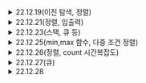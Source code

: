 <details>
<summary>22.12.19(이진 탐색, 정렬)</summary>
<div markdown="1">
    
# 22.12.19(이진 탐색,정렬)

---

1920. 수 찾기

2750. 수 정렬하기

## binarySearch() 메서드

- arrays.binarySearch(i)
- 인덱스 반환 or 음수
- 정렬되어 있는 배열
- 이진 탐색의 시간 복잡도는 O(logN) 이 된다.
- 배열의 중간에 있는 임의의 값을 선택하여 찾고자 하는 값 X와 비교한다.

정렬 알고리즘 7가지

## 1. 선택 정렬(Selection Sort)

- 선택된 값과 나머지 데이터 중에 비교하여 알맞은 자리를 찾는 알고리즘
    
    ![img](https://user-images.githubusercontent.com/75468060/209472794-e5d9370e-d605-4309-94b3-cbf7541e7ecf.gif)
    
- 시간 복잡도 O(n²)

## 2. 삽입 정렬(Insertion Sort)

- 데이터 집합을 순회하면서 정렬이 필요한 요소를 뽑아내어 이를 다시 적당한 곳으로 삽입하는 고리즘
- 성능은 버블정렬보다 좋음
    
    ![img (1)](https://user-images.githubusercontent.com/75468060/209472804-0203102e-4307-44e5-9162-6027291cf2db.gif)
    
- 시간 복잡도 O(n²) 이미 정렬 되어있다면 best O(n)

## 3. 버블 정렬(Bubble Sort)

- 거품이 수면으로 올라오는 듯 하여 붙여진 버블정렬, 인접한 두 수를 비교하여 오름차순 or 내림차순
    
    ![img (2)](https://user-images.githubusercontent.com/75468060/209472799-6d8d3866-5aae-4056-a43c-9ea5dfddba4d.gif)
    
- 시간복잡도 O(n²)

## 4. 병합정렬(Merge Sort)

- 둘 이상의 부분집합으로 가르고, 각 부분집합을 정렬한 다음 부분집합들을 다시 정렬된 형태로 합치는 방식
    
    ![img (3)](https://user-images.githubusercontent.com/75468060/209472800-9231386b-ee2a-41a6-b976-0dea7219f88e.gif)
    
- 데이터 집합이 메모리에 한번에 올리기에 너무 클 때 쓰기 좋은 방법이다.
- 시간 복잡도 O(n log n)
- 다른 알고리즘과 비교했을 때 O(n) 수준의 메모리가 추가로 필요하다는 단점이 있다.

## 5. 힙 정렬

- 트리 기반으로 최대 힙 트리 or 최소 힙 트리를 구성해 정렬을 하는 방법
- 내림차순 정렬에서는 최대 힙, 오름차순 정렬을 위해서는 최소 힙을 구성하면 된다.
    
    ![img (4)](https://user-images.githubusercontent.com/75468060/209472801-f6ab3c85-74d4-47d7-a809-48d028eb1bfc.gif)
    
- 완전이진트리여야 함
- 시간복잡도 O(n log n)

 

## 6. 퀵 정렬(Quick Sort)

- 데이터 집합내에 임의의 기준(pivot)을 정하고 해당 피벗으로 집합을 기준으로 두개의 부분 집합으로 나눈다.
- 한쪽 부분에는 피벗값보다 작은 값들만, 다른 한쪽은 큰 값들만 넣는다.
- 더 이상 쪼갤 부분 집합이 없을 때까지 각각의 부분 집합에 대해 피벗/ 쪼개기 재귀적으로 적용.
    
    ![img (5)](https://user-images.githubusercontent.com/75468060/209472802-6728753b-451d-477e-9471-4792483efff5.gif)
    
- 시간 복잡도 O(n log n)

## 7. 기수 정렬

- 낮은 자리수부터 비교해가며 정렬한다. 비교연산을 하지 않아 빠르지만, 또 다른 메모리 공간을 필요하다는 게 단점. 기수정렬은 낮은 자리수부터 비교하여 정렬해 간다는 것을 기본 개념으로 하는 정렬 알고리즘이다.
- 비교 연산을 하지 않아 빠르지만, 데이터 전체 크기에 기수 테이블의 크기만한 메모리가 더 필요하다.
    
    ![img (6)](https://user-images.githubusercontent.com/75468060/209472803-e755e397-d803-4919-8d2d-d927f8e4c000.gif)
    
- 시간 복잡도 O(dn) → d는 자리수
</div>
</details>

<details>
<summary>22.12.21(정렬, 입출력)</summary>
<div markdown="1">

# 22.12.21(정렬, 입출력)

---

2751. 수 정렬하기2
10989. 수 정렬하기3

> 출력으로는 StringBuilder를 사용하는 것이 성능면에서 더 좋다.
입력면에서도 BufferedReader를 사용해보자.
> 

> Collections.sort()는 Object type arrays에 대해 Merge Sort보다 향상된 Tim Sort를 수행한다.
Tim sort란 합병정렬의 최악의 경우와 삽입정렬의 최선의 경우를 합친 알고리즘으로 시간복잡도는 O(n) ~ O(nlogn) 을 보장함.
> 

Collections.sort()는 일반적인 배열로 사용할 수 없고 리스트를 이용해야 한다.

2751은 어찌저치 클리어

10989는 브론즈 문제인데, 시간과 메모리가 중요한 문제인 듯 함

- BufferedReader를 사용하지 않고, Scanner를 사용할 경우 시간초과
- BufferedReader를 사용하더라도, 메모리 초과

→ BuffereReader와 BufferedWriter를 사용할 것

BufferedWriter 의 경우 버퍼를 잡아 놓았기 때문에 반드시 flush() / close() 를 반드시 호출해 주어 뒤처리를 해주어야합니다.

</div>
</details>

<details>
<summary>22.12.23(스택, 큐 등)</summary>
<div markdown="1">

# 22.12.23(스택, 큐 등)

---

10815. 숫자 카드

10828. 스택

10845. 큐

10866. 덱

10815. 숫자 카드
- BufferedReader, Writer를 사용
- 덱을 받아서 찾아야 하기에, 덱을 받는 과정에서 split을 사용하기에, 덱 크기 값들은 읽자마자 버려준다.
- 받은 덱을 sort해서 이분 탐색이 가능하게 만들어둔 뒤
- bynarySearch 메소드를 사용하여 출력 시켜 준다.
- flush()는 버퍼에 남아있는 것들을 출력해주기 위함

→ split을 사용하는 것보다 StringTokenizer를 사용하는 것이 빠르다고 한다.

→ print(bw)는 필요없음, 아마 StringBuilder일 때는 필요해서 헷갈린 듯

10828. 스택

과거에 풀었던 스택문제, 시간과 메모리를 줄이기 위해 노력했다.

- BufferedRead, Writer 사용
- split 대신 StringTokenizer사용
- when문 사용 할 때 pop, top에서 뜨는 에러부분을 try-catch로 한 번에 묶어서 처리

10845. 큐

과거에 시간초과로 풀지 못했던 큐문제

- queue 구현 방법은 LinkedList를 사용
- 나머지는 Stack과 동일

10866. 덱
- ArrayDeque를 사용함
- split 대신 StringTokenizer사용
- when문 사용 할 때 pop, front, back에서 뜨는 에러부분을 try-catch로 한 번에 묶어서 처리

1406번. 에디터

- 문자열 자르기로 접근 → 시간초과

```kotlin
import java.io.BufferedReader
import java.io.BufferedWriter
import java.io.InputStreamReader
import java.io.OutputStreamWriter
import java.util.StringTokenizer

fun main() {
    val br = BufferedReader(InputStreamReader(System.`in`))
    val bw = BufferedWriter(OutputStreamWriter(System.out))
    var st : StringTokenizer
    var result = br.readLine()
    var cursor = result.length

    for( i in 0 until br.readLine().toInt()) {
        st = StringTokenizer(br.readLine())
        try {
            when (st.nextToken()) {
                "P" -> {
                    result = result.slice(IntRange(0, cursor-1)) + st.nextToken() + result.slice(IntRange(cursor, result.length - 1))
                    cursor++
                }
                "D" -> if(cursor <= result.length-1) cursor++
                "L" -> if(cursor > 0) cursor--
                "B" -> {
                    if(cursor>0) {
                        result = result.removeRange(cursor-1, cursor)
                        cursor--
                    }
                }
            }
        } catch (e: java.lang.Exception) {
        }
    }
    bw.write(result)
    br.close()
    bw.flush()
    bw.close()
}
```

- LinkedList로 접근 → 시간초과

```kotlin
import java.io.BufferedReader
import java.io.BufferedWriter
import java.io.InputStreamReader
import java.io.OutputStreamWriter
import java.util.LinkedList
import java.util.StringTokenizer

fun main() {
    val br = BufferedReader(InputStreamReader(System.`in`))
    val bw = BufferedWriter(OutputStreamWriter(System.out))
    var st : StringTokenizer
    var result = LinkedList<Char>()
    result.addAll(br.readLine().map{it})
    var cursor = result.size

    for( i in 0 until br.readLine().toInt()) {
        st = StringTokenizer(br.readLine())
        try {
            when (st.nextToken()) {
                "P" -> {
                    result.add(cursor, st.nextToken().toCharArray()[0])
                    cursor++
                }
                "D" -> if(cursor <= result.size - 1) cursor++
                "L" -> if(cursor > 0) cursor--
                "B" -> {
                    if(cursor>0) {
                        result.removeAt(cursor-1)
                        cursor--
                    }
                }
            }
        } catch (e: java.lang.Exception) {
        }
    }
    bw.write(result.toCharArray())
    br.close()
    bw.flush()
    bw.close()
}
```

⇒ cursor를 따로 만들어서 사용하면서 시간이 지연된 것 같음

알고리즘 분류를 확인 해 본 겨로가 자료 구조의 스택을 사용한다고 되어있음. 이런 걸 알아채는 것이 중요함

- 스택

</div>
</details>

<details>
<summary>22.12.25(min,max 함수, 다중 조건 정렬)</summary>
<div markdown="1">

# 22.12.25(min,max 함수, 다중 조건 정렬)

---

1026. 보물

1181. 단어 정렬

1026. 보물
- 최대 * 최소 + … 가 제일 작은 값이므로 하나는 오름차순, 하나는 내림차순으로 정렬하면 될 것 같다. → 스택 + 정렬을 이용하는 방법일 것 같은 생각을 한다.
- 문제 풀면서 든 생각은 스택이 아니라, 배열이였어도 그냥 정렬만 된다면 가능했을 것 같다. 오히려 reverse하는 시간보다 인덱스 값으로 접근하는 것이 빠를지도?

→ B 배열은 재배열하지 말라고 나와있다. 다시 풀어보자

- 콜렉션의 min, max 함수가 있는 걸로 처리했다
- 알고리즘 분류를 보니까 그리디 알고리즘이라고 한다.

1181. 단어 정렬
- 중복을 허용하지 않는다는 것에서 Set을 사용하려고 마음 먹었다 → HashSet이 접근이 더 빠르다고 해서 변경
- 다중 조건 sort문제인데, 코틀린에서 sortWith or sortedWith에 비교할 대상인 compareBy({},{},,}로 다중 조건을 입력해줄 수 있다.
</div>
</details>

<details>
<summary>22.12.26(정렬, count 시간복잡도)</summary>
<div markdown="1">

# 22.12.26

---

11650. 좌표 정렬하기
11651. 좌표 정렬하기
11867. 중복 빼고 정렬하기
10816. 숫자 카드2

11650. 좌표 정렬하기
- 이번에도 정렬하기 문제이다.
- 좌표 정렬하기라고 하니까 x,y 값으로 따로 정렬을 하는 방법을 떠올렸다.
- 중복은 안된다기에 전에 사용한 HashSet을 생각을 하였고, 두 점을 한번에 넣는 방법 중 Pair라는 것을 생각해서 Pair에서 정렬한 뒤 출력해주는 생각을 하였다.

→ 중복이 안 된다는 것이 아니라, 중복되는 점의 입력이 없다는 것.. 일반 ArrayList사용해도 된다는 뜻

11651. 좌표 정렬하기
- 위랑 같은 문제인데, 정렬 조건이 x, y에서 y, x로 바뀐 것 뿐이다.

10867. 중복 빼고 정렬하기
- HashSet을 사용해서 중복을 빼고 정렬

11867. 숫자 카드 2
- 몇 개인지 세야하니까 컬렉션의 count를 사용해서 문제를 풀었는데, 시간초과가 떴다.

```kotlin
bw.write("${array.count { (it==item)}} ")
```

- count를 반복문 안에 사용하니까 O(n²)이므로, 배열 크기를 정해두고 배열 인덱스로 접근하는 방법을 하용하기로 했다 O[1]

</div>
</details>

<details>
<summary>22.12.27(큐)</summary>
<div markdown="1">

# 22.12.27(큐)

---

1158. 요세푸스

1966. 프린터 큐

1158. 요세푸스
- 단순히 배열을 이용해서 구현하는 것을 생각 했다. 그 이외엔 링크드 리스트 정도?
- 원형이라면… 큐일수도 있겠다는 생각이 든다.
- index를 더해주면서 ArrayList 값을 하나씩 출력하는 식으로 문제를 해결했다.

→ if문을 두 번 써서 마음에 안들었는데, 다른 코드들 보다가 %를 사용하는 게 있어서 유레카를 외쳤다.

→ 알고리즘 분류를 보니 큐로 푸는 것도 맞다고 한다. 큐로 다시 풀어보자

```jsx
result.joinToString(", ", "<", ">")
```

<ele, ele, ele> 등… 이런식으로 표현하나봄

1966. 프린터 큐
- 예전에 도전했던 문제지만, 못 풀었어서 다시 리벤지를 해보려고 한다.
- 큐 문제이고, 우선순위가 있을꺼고 원하는 문서가 출력될 때까지 빼서 뒤로 넣는 방식이다.

</div>
</details>

<details>
<summary>22.12.28</summary>
<div markdown="1">

# 22.12.28

---

1966. 프린터 큐

5430. AC

1966. 프린터 큐
- 드디어 리벤지 성공
- 맨 앞 크기를 판단하여 젤 크면 poll 시키고, 아니면 add(poll)해주고, 모든 일이 일어날 때 마다 index를 같이 이동시킨다.
- 만약 index가 0이면서 현재 맨 앞이 최대 크기면 break

5430. AC
- 첫 골드문제이다. 걱정이 앞서지만, 문제를 읽어보니 풀 수 있다는 생각이 들었다.
- reverse와 delete를 하는 부분에서 stack의 기운이 느껴졌다. 하지만 그냥 뮤터블 리스트로 시도해보기로 했다.

→ 시간초과가 나왔다. 예상했던 결과이긴 하다.

- ArrayList를 사용하여, StringTokenizer로 넣었다.

→ 33퍼까지 갔다가 시간초과가 뜬다.

→ 찾아보니 deque를 사용하여뒤집기를 할 필요 없이 마지막 부분을 제거하면 된다고 한다..

- deque를 사용하지 않고, ‘R’이 나왔을 때 rCount를 증가시켜주고 ‘D’일 때 rCount가 짝수인지 홀수인지를 판별하여 짝수일 땐 첫번째, 홀수일 땐 마지막 인덱스에서 제거하도록 진행하였다.

→ 찾아보니까 rCount를 증가하지말고 Boolean으로 설정하여서 넣을 때마다 이 코드를 넣는 것이 더 좋아보인다. 이런 생각을 하다니 세상은 넓고 천재는 많은 것 같다.

```kotlin
rCount = !rCount
```

- 제거를 한 뒤에 출력할 때에도 판별하여 홀수이면 거꾸로 출력해준다.

</div>
</details>
